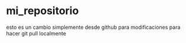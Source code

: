 # mi_repositorio

esto es un cambio simplemente desde github para modificaciones para hacer git pull localmente

